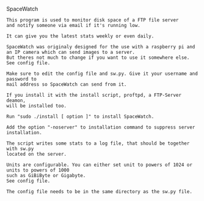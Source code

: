 SpaceWatch

    This program is used to monitor disk space of a FTP file server
    and notify someone via email if it's running low.

    It can give you the latest stats weekly or even daily.

    SpaceWatch was originaly designed for the use with a raspberry pi and
    an IP camera which can send images to a server.
    But theres not much to change if you want to use it somewhere else.
    See config file.

    Make sure to edit the config file and sw.py. Give it your username and password to
    mail address so SpaceWatch can send from it.

    If you install it with the install script, proftpd, a FTP-Server deamon, 
    will be installed too.

    Run "sudo ./install [ option ]" to install SpaceWatch.

    Add the option "-noserver" to installation command to suppress server installation.

    The script writes some stats to a log file, that should be together with sw.py
    located on the server.

    Units are configurable. You can either set unit to powers of 1024 or units to powers of 1000
    such as GiBiByte or Gigabyte.
    See config file.

    The config file needs to be in the same directory as the sw.py file.
